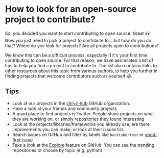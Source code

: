 # How to look for an open-source project to contribute?
So, you decided you want to start contributing to open source. Great :thumbsup:! Now you just need to pick a project to contribute to... but how do you do that? Where do you look for projects? Are all projects open to contributions?

We know this can be a difficult process, especially if it's your first time contributing to open source. For that reason, we have assimilated a list of tips to help you find a project to contribute to. The list also contains links to other resources about this topic from various authors, to help you further in finding projects that welcome contributors such as yourself :smiley:.

## Tips
- Look at our projects in the [chryz-hub](https://github.com/chryz-hub) GitHub organization.
- Have a look at your friends and community projects
- A good place to find projects is Twitter. People share projects on what they are working on, or simply repositories they found interesting
- Look at the projects/libraries/frameworks you already use, are there improvements you can make, or look at their issues list.
- Search issues on GitHub and filter by labels like `hacktoberfest` or [good-first-issue](https://github.com/search?q=label%3Agood-first-issue+state%3Aopen&type=Issues&ref=advsearch&l=&l=)
- Take a look at the [Explore](https://github.com/explore) feature on GitHub. You can see the trending repositories or choose by topic (e.g. python)

